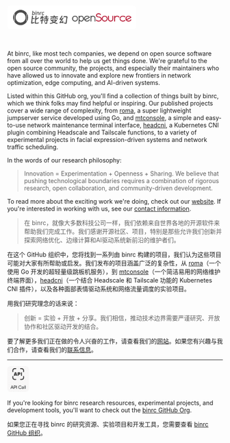 <img alt="binrc open source logo" src="assets/logo_binrc_long_opensource.jpg" height="45" style="background:#FFF;padding:5px;border-radius:8px;">

&nbsp;

At binrc, like most tech companies, we depend on open source software from all over the world to help us get things done. We're grateful to the open source community, the projects, and especially their maintainers who have allowed us to innovate and explore new frontiers in network optimization, edge computing, and AI-driven systems.

Listed within this GitHub org, you'll find a collection of things built by binrc, which we think folks may find helpful or inspiring. Our published projects cover a wide range of complexity, from [roma](https://github.com/binrchq/roma), a super lightweight jumpserver service developed using Go, and [mtconsole](https://github.com/binrchq/mtconsole), a simple and easy-to-use network maintenance terminal interface, [headcni](https://github.com/binrchq/headcni), a Kubernetes CNI plugin combining Headscale and Tailscale functions, to a variety of experimental projects in facial expression-driven systems and network traffic scheduling.

In the words of our research philosophy:

>Innovation = Experimentation + Openness + Sharing. We believe that pushing technological boundaries requires a combination of rigorous research, open collaboration, and community-driven development.

To read more about the exciting work we're doing, check out our [website](https://www.binrc.com). If you're interested in working with us, see our [contact information](mailto:hello@binrc.com).


>在 binrc，就像大多数科技公司一样，我们依赖来自世界各地的开源软件来帮助我们完成工作。我们感谢开源社区、项目，特别是那些允许我们创新并探索网络优化、边缘计算和AI驱动系统新前沿的维护者们。

在这个 GitHub 组织中，您将找到一系列由 binrc 构建的项目，我们认为这些项目可能对大家有所帮助或启发。我们发布的项目涵盖广泛的复杂性，从 [roma](https://github.com/binrchq/roma)（一个使用 Go 开发的超轻量级跳板机服务），到 [mtconsole](https://github.com/binrchq/mtconsole)（一个简洁易用的网络维护终端界面），[headcni](https://github.com/binrchq/headcni)（一个结合 Headscale 和 Tailscale 功能的 Kubernetes CNI 插件），以及各种面部表情驱动系统和网络流量调度的实验项目。

用我们研究理念的话来说：

>创新 = 实验 + 开放 + 分享。我们相信，推动技术边界需要严谨研究、开放协作和社区驱动开发的结合。

要了解更多我们正在做的令人兴奋的工作，请查看我们的[网站](https://www.binrc.com)。如果您有兴趣与我们合作，请查看我们的[联系信息](mailto:hello@binrc.com)。

---

[<img alt="binrc api" src="assets/api.png" height="60" style="border-radius:8px;">](https://github.com/binrcapi)

If you're looking for binrc research resources, experimental projects, and development tools, you'll want to check out the [binrc GitHub Org](https://github.com/binrchq).

如果您正在寻找 binrc 的研究资源、实验项目和开发工具，您需要查看 [binrc GitHub 组织](https://github.com/binrchq)。
